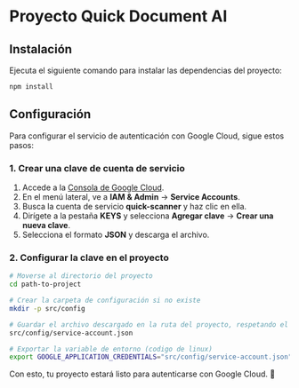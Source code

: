 # Proyecto Quick Document AI

## Instalación

Ejecuta el siguiente comando para instalar las dependencias del proyecto:

```bash
npm install
```

## Configuración

Para configurar el servicio de autenticación con Google Cloud, sigue estos pasos:

### 1. Crear una clave de cuenta de servicio

1. Accede a la [Consola de Google Cloud](https://console.cloud.google.com/iam-admin/iam?project=quickdocumentai).
2. En el menú lateral, ve a **IAM & Admin** → **Service Accounts**.
3. Busca la cuenta de servicio **quick-scanner** y haz clic en ella.
4. Dirígete a la pestaña **KEYS** y selecciona **Agregar clave** → **Crear una nueva clave**.
5. Selecciona el formato **JSON** y descarga el archivo.

### 2. Configurar la clave en el proyecto

```bash
# Moverse al directorio del proyecto
cd path-to-project

# Crear la carpeta de configuración si no existe
mkdir -p src/config

# Guardar el archivo descargado en la ruta del proyecto, respetando el nombre de archivo "service-account.json"
src/config/service-account.json

# Exportar la variable de entorno (codigo de linux)
export GOOGLE_APPLICATION_CREDENTIALS="src/config/service-account.json"
```

Con esto, tu proyecto estará listo para autenticarse con Google Cloud. 🚀
